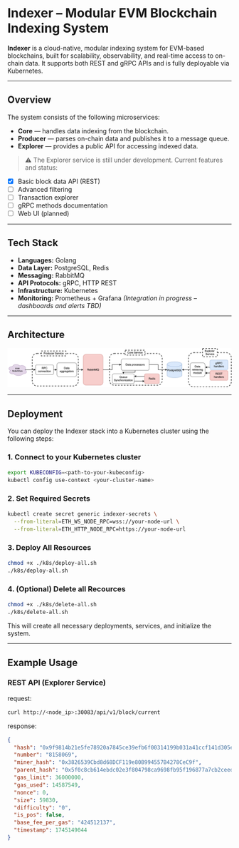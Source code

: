 # Indexer – Modular EVM Blockchain Indexing System

**Indexer** is a cloud-native, modular indexing system for EVM-based blockchains, built for scalability, observability, and real-time access to on-chain data. It supports both REST and gRPC APIs and is fully deployable via Kubernetes.

---

## Overview

The system consists of the following microservices:

- **Core** — handles data indexing from the blockchain.
- **Producer** — parses on-chain data and publishes it to a message queue.
- **Explorer** — provides a public API for accessing indexed data.

> ⚠️ The Explorer service is still under development. Current features and status:
- [x] Basic block data API (REST)
- [ ] Advanced filtering
- [ ] Transaction explorer
- [ ] gRPC methods documentation
- [ ] Web UI (planned)

---

## Tech Stack

- **Languages:** Golang
- **Data Layer:** PostgreSQL, Redis
- **Messaging:** RabbitMQ
- **API Protocols:** gRPC, HTTP REST
- **Infrastructure:** Kubernetes
- **Monitoring:** Prometheus + Grafana *(Integration in progress – dashboards and alerts TBD)*

---

## Architecture

![Architecture Overview](assets/indexer.jpg)

---

## Deployment

You can deploy the Indexer stack into a Kubernetes cluster using the following steps:

### 1. Connect to your Kubernetes cluster

```bash
export KUBECONFIG=<path-to-your-kubeconfig>
kubectl config use-context <your-cluster-name>
```

### 2. Set Required Secrets
```bash
kubectl create secret generic indexer-secrets \
  --from-literal=ETH_WS_NODE_RPC=wss://your-node-url \
  --from-literal=ETH_HTTP_NODE_RPC=https://your-node-url
```

### 3. Deploy All Resources
```bash
chmod +x ./k8s/deploy-all.sh
./k8s/deploy-all.sh
```

### 4. (Optional) Delete all Recources
```bash
chmod +x ./k8s/delete-all.sh
./k8s/delete-all.sh
```

This will create all necessary deployments, services, and initialize the system.

---

## Example Usage

### REST API (Explorer Service)

request:
```bash
curl http://<node_ip>:30083/api/v1/block/current
```

response:
```json
{
  "hash": "0x9f9814b21e5fe78920a7845ce39efb6f00314199b031a41ccf141d305e1b284b",
  "number": "8158069",
  "miner_hash": "0x3826539Cbd8d68DCF119e80B994557B4278CeC9f",
  "parent_hash": "0x5f0c8cb614ebdc02e3f804798ca9698fb95f196877a7cb2ceed92407b8204504",
  "gas_limit": 36000000,
  "gas_used": 14587549,
  "nonce": 0,
  "size": 59830,
  "difficulty": "0",
  "is_pos": false,
  "base_fee_per_gas": "424512137",
  "timestamp": 1745149044
}
```




